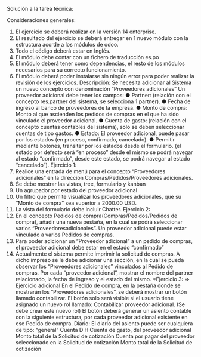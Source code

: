Solución a la tarea técnica:

Consideraciones generales:
1. El ejercicio se deberá realizar en la versión 14 enterprise.
2. El resultado del ejercicio se deberá entregar en 1 nuevo módulo con la estructura
acorde a los módulos de odoo.
3. Todo el código deberá estar en Inglés.
4. El módulo debe contar con un fichero de traducción es.po
5. El módulo deberá tener como dependencias, el resto de los módulos necesarios
para su correcto funcionamiento.
6. El módulo deberá poder instalarse sin ningún error para poder realizar la revisión de
los ejercicios.
Descripción:
Se necesita adicionar al Sistema un nuevo concepto con denominación “Proveedores
adicionales”
Un proveedor adicional debe tener los campos:
● Partner: (relación con el concepto res.partner del sistema, se selecciona 1 partner).
● Fecha de ingreso al banco de proveedores de la empresa.
● Monto de compra: Monto al que ascienden los pedidos de compras en el que ha
sido vinculado el proveedor adicional.
● Cuenta de gasto: (relación con el concepto cuentas contables del sistema), solo se
deben seleccionar cuentas de tipo gastos.
● Estado: El proveedor adicional, puede pasar por los estados (en proceso,
confirmado, cancelado).
● Permitir mediante botones, transitar por los estados desde el formulario. (el estado
por defecto será “en proceso” desde el mismo se podrá navegar al estado
“confirmado”, desde este estado, se podrá navegar al estado “cancelado”).
Ejercicio 1:
1. Realice una entrada de menú para el concepto “Proveedores adicionales” en la
dirección Compras/Pedidos/Proveedores adicionales.
2. Se debe mostrar las vistas, tree, formulario y kanban
3. Un agrupador por estado del proveedor adicional
4. Un filtro que permite visualizar los proveedores adicionales, que su “Monto de
compra” sea superior a 2000.00 USD.
5. La vista del formulario debe incluir Chatter.
Ejercicio 2:
1. En el concepto Pedidos de compra(Compras/Pedidos/Pedidos de compra), añadir
una nueva pestaña, en la cual se podrá seleccionar varios “Proveedoresadicionales”. Un proveedor adicional puede estar vinculado a varios Pedidos de
compras.
2. Para poder adicionar un “Proveedor adicional” a un pedido de compras, el proveedor
adicional debe estar en el estado “confirmado”
3. Actualmente el sistema permite imprimir la solicitud de compras. A dicho impreso se
le debe adicionar una sección, en la cual se pueda observar los “Proveedores
adicionales” vinculados al Pedido de compras. Por cada “proveedor adicional”,
mostrar el nombre del partner relacionado, la fecha de ingreso y el estado del
mismo.
*Ejercicio 3: => Ejercicio adicional
En el Pedido de compra, en la pestaña donde se mostrarán los “Proveedores adicionales”,
se deberá mostrar un botón llamado contabilizar.
El botón solo será visible si el usuario tiene asignado un nuevo rol llamado: Contabilizar
proveedor adicional. (Se debe crear este nuevo rol)
El botón deberá generar un asiento contable con la siguiente estructura, por cada proveedor
adicional existente en ese Pedido de compra.
Diario: El diario del asiento puede ser cualquiera de tipo: “general”
Cuenta D H
Cuenta de gasto, del proveedor
adicional
Monto total de la
Solicitud de cotización
Cuenta por pagar del proveedor
seleccionado en la Solicitud de
cotización
Monto total de la Solicitud
de cotización